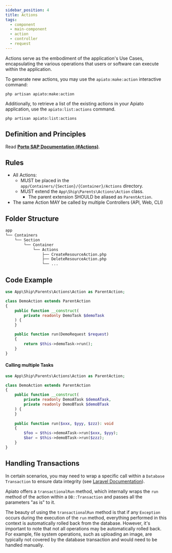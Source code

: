 ```yaml
---
sidebar_position: 4
title: Actions
tags:
  - component
  - main-component
  - action
  - controller
  - request
---
```


Actions serve as the embodiment of the application's Use Cases,
encapsulating the various operations that users or software can execute within the application.

To generate new actions, you may use the `apiato:make:action` interactive command:

```shell
php artisan apiato:make:action
```

Additionally, to retrieve a list of the existing actions in your Apiato application,
use the `apiato:list:actions` command.

```shell
php artisan apiato:list:actions
```

## Definition and Principles

Read [**Porto SAP Documentation (#Actions)**](https://mahmoudz.github.io/Porto/docs/category/main-components).

## Rules

- All Actions:
  - MUST be placed in the `app/Containers/{Section}/{Container}/Actions` directory.
  - MUST extend the `App\Ship\Parents\Actions\Action` class.
    - The parent extension SHOULD be aliased as `ParentAction`.
- The same Action MAY be called by multiple Controllers (API, Web, CLI)

## Folder Structure

```markdown
app
└── Containers
    └── Section
        └── Container
            └── Actions
                ├── CreateResourceAction.php
                ├── DeleteResourceAction.php
                └── ...
```

## Code Example

```php
use App\Ship\Parents\Actions\Action as ParentAction;

class DemoAction extends ParentAction
{
    public function __construct(
        private readonly DemoTask $demoTask
    ) {
    }

    public function run(DemoRequest $request)
    {
        return $this->demoTask->run();
    }
}
```

#### Calling multiple Tasks

```php
use App\Ship\Parents\Actions\Action as ParentAction;

class DemoAction extends ParentAction
{
    public function __construct(
        private readonly DemoATask $demoATask,
        private readonly DemoBTask $demoBTask
    ) {
    }
    
    public function run($xxx, $yyy, $zzz): void
    {
        $foo = $this->demoATask->run($xxx, $yyy);
        $bar = $this->demoBTask->run($zzz);
    }
}
```

## Handling Transactions

In certain scenarios, you may need to wrap a specific call within a `Database Transaction` to ensure data integrity
(see [Laravel Documentation](https://laravel.com/docs/master/database#database-transactions)).

Apiato offers a `transactionalRun` method,
which internally wraps the `run` method of the action within a `DB::Transaction` and passes all the parameters "as is"
to it.

The beauty of using the `transactionalRun` method is
that if any `Exception` occurs during the execution of the `run` method,
everything performed in this context is automatically rolled back from the database.
However, it's important to note that not all operations may be automatically rolled back.
For example, file system operations,
such as uploading an image, are typically not covered by the database transaction and would need to be handled manually.
